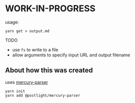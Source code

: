 # WORK-IN-PROGRESS

usage:
```
yarn get > output.md
```

TODO
- use `fs` to write to a file
- allow arguments to specify input URL and output filename

## About how this was created
uses [mercury-parser](https://github.com/postlight/mercury-parser)
```
yarn init
yarn add @postlight/mercury-parser
```

